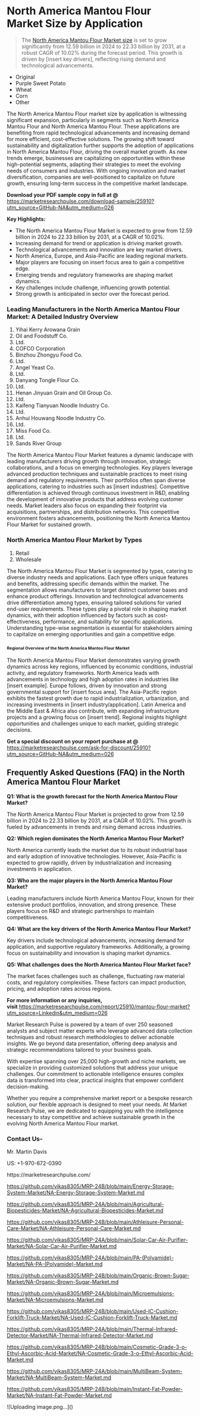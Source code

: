 
<h1>North America Mantou Flour Market&nbsp;Size by Application</h1><blockquote><p>The <a href="https://marketresearchpulse.com/download-sample/25910?utm_source=GitHub-NA&amp;utm_medium=026">North America Mantou Flour Market size</a> is set to grow significantly from 12.59 billion in 2024 to 22.33 billion by 2031, at a robust CAGR of 10.02% during the forecast period. This growth is driven by [insert key drivers], reflecting rising demand and technological advancements.</p></blockquote><ul><li>Original<li> Purple Sweet Potato<li> Wheat<li> Corn<li> Other</li></ul><p>The North America Mantou Flour market size by application is witnessing significant expansion, particularly in segments such as North America Mantou Flour and North America Mantou Flour. These applications are benefiting from rapid technological advancements and increasing demand for more efficient, cost-effective solutions. The growing shift toward sustainability and digitalization further supports the adoption of applications in North America Mantou Flour, driving the overall market growth. As new trends emerge, businesses are capitalizing on opportunities within these high-potential segments, adapting their strategies to meet the evolving needs of consumers and industries. With ongoing innovation and market diversification, companies are well-positioned to capitalize on future growth, ensuring long-term success in the competitive market landscape.</p><p><strong>Download your PDF sample copy in full at @ </strong><a href="https://marketresearchpulse.com/download-sample/25910?utm_source=GitHub-NA&amp;utm_medium=026">https://marketresearchpulse.com/download-sample/25910?utm_source=GitHub-NA&amp;utm_medium=026</a></p><p><strong>Key Highlights: </strong></p><ul><li>The North America Mantou Flour Market is expected to grow from 12.59 billion in 2024 to 22.33 billion by 2031, at a CAGR of 10.02%.</li><li>Increasing demand for trend or application is driving market growth.</li><li>Technological advancements and innovation are key market drivers.</li><li>North America, Europe, and Asia-Pacific are leading regional markets.</li><li>Major players are focusing on insert focus area to gain a competitive edge.</li><li>Emerging trends and regulatory frameworks are shaping market dynamics.</li><li>Key challenges include challenge, influencing growth potential.</li><li>Strong growth is anticipated in sector over the forecast period.</li></ul><h3>Leading Manufacturers in the North America Mantou Flour Market: A Detailed Industry Overview</h3><ol><li>Yihai Kerry Arowana Grain</li><li>Oil and Foodstuff Co.</li><li>Ltd.</li><li>COFCO Corporation</li><li>Binzhou Zhongyu Food Co.</li><li>Ltd.</li><li>Angel Yeast Co.</li><li>Ltd.</li><li>Danyang Tongle Flour Co.</li><li>Ltd.</li><li>Henan Jinyuan Grain and Oil Group Co.</li><li>Ltd.</li><li>Kaifeng Tianyuan Noodle Industry Co.</li><li>Ltd.</li><li>Anhui Houwang Noodle Industry Co.</li><li>Ltd.</li><li>Miss Food Co.</li><li>Ltd.</li><li>Sands River Group</li></ol><div class="flex max-w-full flex-col flex-grow"><div class="min-h-8 text-message flex w-full flex-col items-end gap-2 whitespace-normal break-words [.text-message+&amp;]:mt-5" dir="auto" data-message-author-role="assistant" data-message-id="fd8432e4-4910-450d-b182-61b7bfb0a01f" data-message-model-slug="gpt-4o"><div class="flex w-full flex-col gap-1 empty:hidden first:pt-[3px]"><div class="markdown prose w-full break-words dark:prose-invert light"><p>The North America Mantou Flour Market features a dynamic landscape with leading manufacturers driving growth through innovation, strategic collaborations, and a focus on emerging technologies. Key players leverage advanced production techniques and sustainable practices to meet rising demand and regulatory requirements. Their portfolios often span diverse applications, catering to industries such as [insert industries]. Competitive differentiation is achieved through continuous investment in R&amp;D, enabling the development of innovative products that address evolving customer needs. Market leaders also focus on expanding their footprint via acquisitions, partnerships, and distribution networks. This competitive environment fosters advancements, positioning the North America Mantou Flour Market for sustained growth.</p></div></div></div></div><h3>North America Mantou Flour Market by Types</h3><ol><li>Retail<li> Wholesale</li></ol><div class="flex max-w-full flex-col flex-grow"><div class="min-h-8 text-message flex w-full flex-col items-end gap-2 whitespace-normal break-words [.text-message+&amp;]:mt-5" dir="auto" data-message-author-role="assistant" data-message-id="084470be-0bb7-4664-bddf-5156b4f41249" data-message-model-slug="gpt-4o-mini"><div class="flex w-full flex-col gap-1 empty:hidden first:pt-[3px]"><div class="markdown prose w-full break-words dark:prose-invert light"><p>The North America Mantou Flour Market is segmented by types, catering to diverse industry needs and applications. Each type offers unique features and benefits, addressing specific demands within the market. The segmentation allows manufacturers to target distinct customer bases and enhance product offerings. Innovation and technological advancements drive differentiation among types, ensuring tailored solutions for varied end-user requirements. These types play a pivotal role in shaping market dynamics, with their adoption influenced by factors such as cost-effectiveness, performance, and suitability for specific applications. Understanding type-wise segmentation is essential for stakeholders aiming to capitalize on emerging opportunities and gain a competitive edge.</p></div></div></div></div><h3><span style="font-size: 11px;">Regional Overview of the North America Mantou Flour Market</span></h3><div class="flex max-w-full flex-col flex-grow"><div class="min-h-8 text-message flex w-full flex-col items-end gap-2 whitespace-normal break-words [.text-message+&amp;]:mt-5" dir="auto" data-message-author-role="assistant" data-message-id="e9038762-ce64-4e30-91c9-9bd413514231" data-message-model-slug="gpt-4o-mini"><div class="flex w-full flex-col gap-1 empty:hidden first:pt-[3px]"><div class="markdown prose w-full break-words dark:prose-invert light"><p>The North America Mantou Flour Market demonstrates varying growth dynamics across key regions, influenced by economic conditions, industrial activity, and regulatory frameworks. North America leads with advancements in technology and high adoption rates in industries like [insert example]. Europe follows, driven by innovation and strong governmental support for [insert focus area]. The Asia-Pacific region exhibits the fastest growth due to rapid industrialization, urbanization, and increasing investments in [insert industry/application]. Latin America and the Middle East &amp; Africa also contribute, with expanding infrastructure projects and a growing focus on [insert trend]. Regional insights highlight opportunities and challenges unique to each market, guiding strategic decisions.</p></div></div></div></div><p><strong>Get a special discount on your report purchase at @ </strong><a href="https://marketresearchpulse.com/ask-for-discount/25910?utm_source=GitHub-NA&amp;utm_medium=026">https://marketresearchpulse.com/ask-for-discount/25910?utm_source=GitHub-NA&amp;utm_medium=026</a></p><h2>Frequently Asked Questions (FAQ) in the North America Mantou Flour Market</h2><p><strong>Q1: What is the growth forecast for the North America Mantou Flour Market?</strong></p><p>The North America Mantou Flour Market is projected to grow from 12.59 billion in 2024 to 22.33 billion by 2031, at a CAGR of 10.02%. This growth is fueled by advancements in trends and rising demand across industries.</p><p><strong>Q2: Which region dominates the North America Mantou Flour Market?</strong></p><p>North America currently leads the market due to its robust industrial base and early adoption of innovative technologies. However, Asia-Pacific is expected to grow rapidly, driven by industrialization and increasing investments in application.</p><p><strong>Q3: Who are the major players in the North America Mantou Flour Market?</strong></p><p>Leading manufacturers include North America Mantou Flour, known for their extensive product portfolios, innovation, and strong presence. These players focus on R&amp;D and strategic partnerships to maintain competitiveness.</p><p><strong>Q4: What are the key drivers of the North America Mantou Flour Market?</strong></p><p>Key drivers include technological advancements, increasing demand for application, and supportive regulatory frameworks. Additionally, a growing focus on sustainability and innovation is shaping market dynamics.</p><p><strong>Q5: What challenges does the North America Mantou Flour Market face?</strong></p><p>The market faces challenges such as challenge, fluctuating raw material costs, and regulatory complexities. These factors can impact production, pricing, and adoption rates across regions.</p><p><strong>For more information or any inquiries, visit&nbsp;</strong><a href="https://marketresearchpulse.com/report/25910/mantou-flour-market?utm_source=Linkedin&utm_medium=026">https://marketresearchpulse.com/report/25910/mantou-flour-market?utm_source=Linkedin&utm_medium=026</a></p><p>Market Research Pulse is powered by a team of over 250 seasoned analysts and subject matter experts who leverage advanced data collection techniques and robust research methodologies to deliver actionable insights. We go beyond data presentation, offering deep analysis and strategic recommendations tailored to your business goals.</p><p>With expertise spanning over 25,000 high-growth and niche markets, we specialize in providing customized solutions that address your unique challenges. Our commitment to actionable intelligence ensures complex data is transformed into clear, practical insights that empower confident decision-making.</p><p>Whether you require a comprehensive market report or a bespoke research solution, our flexible approach is designed to meet your needs. At Market Research Pulse, we are dedicated to equipping you with the intelligence necessary to stay competitive and achieve sustainable growth in the evolving North America Mantou Flour market.</p><h3><strong>Contact Us-</strong></h3><p>Mr. Martin Davis</p><p>US: +1-970-672-0390</p><p>https://marketresearchpulse.com/</p><p><a href="https://github.com/vikas8305/MRP-24B/blob/main/Energy-Storage-System-Market/NA-Energy-Storage-System-Market.md">https://github.com/vikas8305/MRP-24B/blob/main/Energy-Storage-System-Market/NA-Energy-Storage-System-Market.md</a></p><p><a href="https://github.com/vikas8305/MRP-24A/blob/main/Agricultural-Biopesticides-Market/NA-Agricultural-Biopesticides-Market.md">https://github.com/vikas8305/MRP-24A/blob/main/Agricultural-Biopesticides-Market/NA-Agricultural-Biopesticides-Market.md</a></p><p><a href="https://github.com/vikas8305/MRP-24B/blob/main/Athleisure-Personal-Care-Market/NA-Athleisure-Personal-Care-Market.md">https://github.com/vikas8305/MRP-24B/blob/main/Athleisure-Personal-Care-Market/NA-Athleisure-Personal-Care-Market.md</a></p><p><a href="https://github.com/vikas8305/MRP-24A/blob/main/Solar-Car-Air-Purifier-Market/NA-Solar-Car-Air-Purifier-Market.md">https://github.com/vikas8305/MRP-24A/blob/main/Solar-Car-Air-Purifier-Market/NA-Solar-Car-Air-Purifier-Market.md</a></p><p><a href="https://github.com/vikas8305/MRP-24A/blob/main/PA-(Polyamide)-Market/NA-PA-(Polyamide)-Market.md">https://github.com/vikas8305/MRP-24A/blob/main/PA-(Polyamide)-Market/NA-PA-(Polyamide)-Market.md</a></p><p><a href="https://github.com/vikas8305/MRP-24B/blob/main/Organic-Brown-Sugar-Market/NA-Organic-Brown-Sugar-Market.md">https://github.com/vikas8305/MRP-24B/blob/main/Organic-Brown-Sugar-Market/NA-Organic-Brown-Sugar-Market.md</a></p><p><a href="https://github.com/vikas8305/MRP-24A/blob/main/Microemulsions-Market/NA-Microemulsions-Market.md">https://github.com/vikas8305/MRP-24A/blob/main/Microemulsions-Market/NA-Microemulsions-Market.md</a></p><p><a href="https://github.com/vikas8305/MRP-24B/blob/main/Used-IC-Cushion-Forklift-Truck-Market/NA-Used-IC-Cushion-Forklift-Truck-Market.md">https://github.com/vikas8305/MRP-24B/blob/main/Used-IC-Cushion-Forklift-Truck-Market/NA-Used-IC-Cushion-Forklift-Truck-Market.md</a></p><p><a href="https://github.com/vikas8305/MRP-24A/blob/main/Thermal-Infrared-Detector-Market/NA-Thermal-Infrared-Detector-Market.md">https://github.com/vikas8305/MRP-24A/blob/main/Thermal-Infrared-Detector-Market/NA-Thermal-Infrared-Detector-Market.md</a></p><p><a href="https://github.com/vikas8305/MRP-24B/blob/main/Cosmetic-Grade-3-o-Ethyl-Ascorbic-Acid-Market/NA-Cosmetic-Grade-3-o-Ethyl-Ascorbic-Acid-Market.md">https://github.com/vikas8305/MRP-24B/blob/main/Cosmetic-Grade-3-o-Ethyl-Ascorbic-Acid-Market/NA-Cosmetic-Grade-3-o-Ethyl-Ascorbic-Acid-Market.md</a></p><p><a href="https://github.com/vikas8305/MRP-24A/blob/main/MultiBeam-System-Market/NA-MultiBeam-System-Market.md">https://github.com/vikas8305/MRP-24A/blob/main/MultiBeam-System-Market/NA-MultiBeam-System-Market.md</a></p><p><a href="https://github.com/vikas8305/MRP-24B/blob/main/Instant-Fat-Powder-Market/NA-Instant-Fat-Powder-Market.md">https://github.com/vikas8305/MRP-24B/blob/main/Instant-Fat-Powder-Market/NA-Instant-Fat-Powder-Market.md</a></p>
![Uploading image.png…]()
